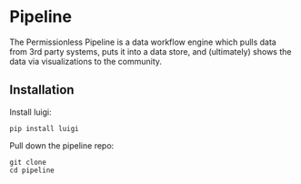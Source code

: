 # Pipeline

The Permissionless Pipeline is a data workflow engine which pulls data from 3rd party systems, puts it into a data store, and (ultimately) shows the data via visualizations to the community.

## Installation

Install luigi:

```
pip install luigi
```

Pull down the pipeline repo:
```
git clone 
cd pipeline
```

